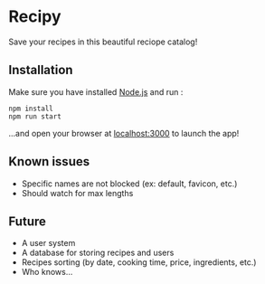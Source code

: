 # Recipy

Save your recipes in this beautiful reciope catalog!

## Installation

Make sure you have installed [Node.js](https://nodejs.org/en/) and run :

	npm install
	npm run start

...and open your browser at [localhost:3000](http://localhost:3000) to launch the app!

## Known issues

- Specific names are not blocked (ex: default, favicon, etc.)
- Should watch for max lengths

## Future

- A user system
- A database for storing recipes and users
- Recipes sorting (by date, cooking time, price, ingredients, etc.)
- Who knows...

